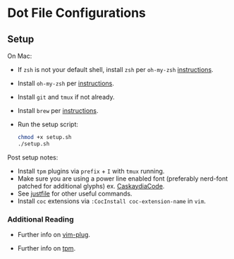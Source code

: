 # Dot File Configurations

## Setup

On Mac:

- If `zsh` is not your default shell, install `zsh` per `oh-my-zsh` [instructions](https://github.com/ohmyzsh/ohmyzsh/wiki/Installing-ZSH).
- Install `oh-my-zsh` per [instructions](https://github.com/ohmyzsh/ohmyzsh).
- Install `git` and `tmux` if not already.
- Install `brew` per  [instructions](https://brew.sh/).
- Run the setup script:

    ```bash
    chmod +x setup.sh
    ./setup.sh
    ```

Post setup notes:

- Install `tpm` plugins via `prefix` + `I` with `tmux` running.
- Make sure you are using a power line enabled font (preferably nerd-font patched for additional glyphs) ex. [CaskaydiaCode](https://github.com/ryanoasis/nerd-fonts/releases/).
- See [justfile](./justfile) for other useful commands.
- Install `coc` extensions via `:CocInstall coc-extension-name` in `vim`.

### Additional Reading

- Further info on [vim-plug](https://github.com/junegunn/vim-plug/).

- Further info on [tpm](https://github.com/tmux-plugins/tpm).
